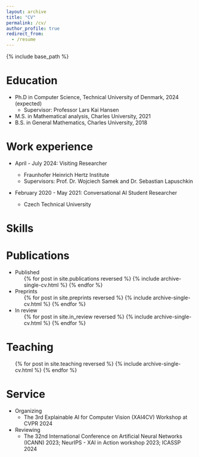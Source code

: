 ```yaml
---
layout: archive
title: "CV"
permalink: /cv/
author_profile: true
redirect_from:
  - /resume
---
```


{% include base_path %}

Education
======
* Ph.D in Computer Science, Technical University of Denmark, 2024 (expected)
  * Supervisor: Professor Lars Kai Hansen
* M.S. in Mathematical analysis, Charles University, 2021
* B.S. in General Mathematics, Charles University, 2018

Work experience
======
* April - July 2024: Visiting Researcher
  * Fraunhofer Heinrich Hertz Institute
  * Supervisors: Prof. Dr. Wojciech Samek and Dr. Sebastian Lapuschkin


* February 2020 - May 2021: Conversational AI Student Researcher
  * Czech Technical University
  
Skills
======


Publications
======
  * Published
    <ul>{% for post in site.publications reversed %}
      {% include archive-single-cv.html %}
    {% endfor %}</ul>
  * Preprints
    <ul>{% for post in site.preprints reversed %}
      {% include archive-single-cv.html %}
    {% endfor %}</ul>
  * In review
    <ul>{% for post in site.in_review reversed %}
      {% include archive-single-cv.html %}
    {% endfor %}</ul>
  
  
Teaching
======
  <ul>{% for post in site.teaching reversed %}
    {% include archive-single-cv.html %}
  {% endfor %}</ul>
  
Service
======
* Organizing
  * The 3rd Explainable AI for Computer Vision (XAI4CV) Workshop at CVPR 2024
* Reviewing
  * The 32nd International Conference on Artificial Neural Networks (ICANN) 2023; NeurIPS - XAI in Action workshop 2023; ICASSP 2024
